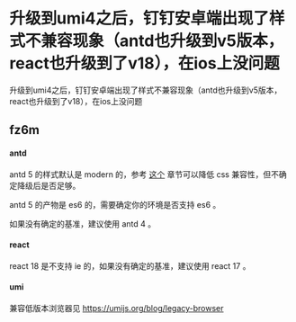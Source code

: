 # 升级到umi4之后，钉钉安卓端出现了样式不兼容现象（antd也升级到v5版本，react也升级到了v18），在ios上没问题

升级到umi4之后，钉钉安卓端出现了样式不兼容现象（antd也升级到v5版本，react也升级到了v18），在ios上没问题

## fz6m

#### antd

antd 5 的样式默认是 modern 的，参考 [这个](https://ant.design/docs/react/compatible-style-cn) 章节可以降低 css 兼容性，但不确定降级后是否足够。

antd 5 的产物是 es6 的，需要确定你的环境是否支持 es6 。

如果没有确定的基准，建议使用 antd 4 。

#### react

react 18 是不支持 ie 的，如果没有确定的基准，建议使用 react 17 。

#### umi

兼容低版本浏览器见 https://umijs.org/blog/legacy-browser
